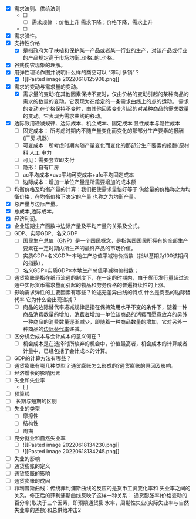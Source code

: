 

- [x] 需求法则、供给法则  
	- [ ] - [ ] 需求规律 ：价格上升 需求下降；价格下降，需求上升
	- [ ] 
- [x]  需求弹性。 
- [x]  支持性价格  
	- [x] 是指政府为了扶植和保护某一产品或者某一行业的生产，对该产品或行业的产品规定高于市场均衡_价格_的_价格_
- [x] 谷贱伤农现象的理解。
- [x] 用弹性理论作图并说明什么样的商品可以 “薄利 多销”？  
	- [x] ![[Pasted image 20220618125908.png]]
- [x] 需求的变动与需求量的变动。  
	- [x] 需求量的变动:在其他因素保持不变时，仅由价格的变动引起的某种商品的需求的数量的变动。它表现为在给定的一条需求曲线上的点的运动。  需求的变动:在价格保持不变时，由其他因素变化引起的对某种商品的需求数量的变动。它表现为需求曲线的移动。
- [x] 边际效用递减规律、边际成本、机会成本、固定成本  显性成本与隐性成本
	- [ ] 固定成本： 所考虑时期内不随产量变化而变化的那部分生产要素的报酬(厂房 机器)
	- [ ] 可变成本：所考虑时期内随产量变化而变化的那部分生产要素的报酬(原材料 人工 电力
	- [ ] 可见：需要套立即支付
	- [ ] 隐形：自有厂房
	- [ ] ac平均成本=avc平均可变成本+afc平均固定成本
	- [ ] 边际成本：增加一单位产量是所需要增加的成本额
- [ ] 均衡价格及均衡产量的计算：我们把使需求量怡好等于 供给量的价格称之为均衡价格，在均衡价格下决定的产量 也称之为均衡产量。  
- [x] 总产量与边际产量。
- [x] 总成本,边际成本。
- [x] 经济利润。
- [x] 企业短期生产函数中边际产量及平均产量的关系及公式。 
- [ ] GDP、实际GDP、名义GDP  
	- [ ] [国民生产总值](https://baike.baidu.com/item/%E5%9B%BD%E6%B0%91%E7%94%9F%E4%BA%A7%E6%80%BB%E5%80%BC)（[GNP](https://baike.baidu.com/item/GNP/517353)）是一个国民概念，是指某国国民所拥有的全部生产要素在一定时期内所生产的最终产品的市场价值。
	- [ ] 实质GDP=名义GDP÷本地生产总值平减物价指数（指以基期为100该期间的指数），
	- [ ] 名义GDP=实质GDP×本地生产总值平减物价指数；
- [ ] 通货膨胀是指在纸币流通的制度下，在一定的时期内，由于货币发行量超过流通中实际货币需求量而引起的物品和劳务价格的普遍持续性的上涨。  
- [ ] 影响需求弹性的主要因素有哪些？论述无差异曲线的特点 什么是商品的边际替代率 它为什么会出现递减？  
	- [ ] 商品的边际替代率递减规律是指在保持效用水平不变的条件下，随着一种商品消费数量的增加，[消费者](https://baike.baidu.com/item/%E6%B6%88%E8%B4%B9%E8%80%85/1795849)增加一单位该商品的消费而愿意放弃的另外一种商品的消费数量逐渐减少，即随着一种商品数量的增加，它对另外一种商品的[边际替代率](https://baike.baidu.com/item/%E8%BE%B9%E9%99%85%E6%9B%BF%E4%BB%A3%E7%8E%87)递减。
- [ ] 区分机会成本与会计成本的意义何在？  
	- [ ] 机会成本是在选择时所放弃的机会中，价值最高者，机会成本的计算或者计量中，已经包括了会计成本的计算。
- [ ] GDP的计算方法有哪些？  
- [ ] 通货膨账有哪几种类型？通货膨账怎么形成的?通货膨账的原因及影响。  
- [ ] 经济增长的影响因素  
- [ ] 失业和失业率  
	- [ ] 
- [ ] 预算线  
- [ ]  长期与短期的区别  
- [ ]  失业的类型 
	- [ ] 摩擦性
	- [ ] 结构性
	- [ ] 周期
- [ ] 充分就业和自然失业率
	- [ ] ![[Pasted image 20220618134230.png]]
	- [ ] ![[Pasted image 20220618134245.png]]
- [ ] 失业的影响  
- [ ] 通货膨账的定义  
- [ ] 通货膨胀的影响  
- [ ] 通货膨账的成因  
- [ ] 菲利普斯曲线：传统菲利浦斯曲线的反应的是货币工资变化率和 失业率之间的关系。修正后的菲利浦斯曲线反映了这样一种关系：   通货膨胀率(价格变动的百分率)取决于三个因素，即预期通货膨  水率，周期性失业(实际失业率与自然失业率的差额)和总供给冲击2
